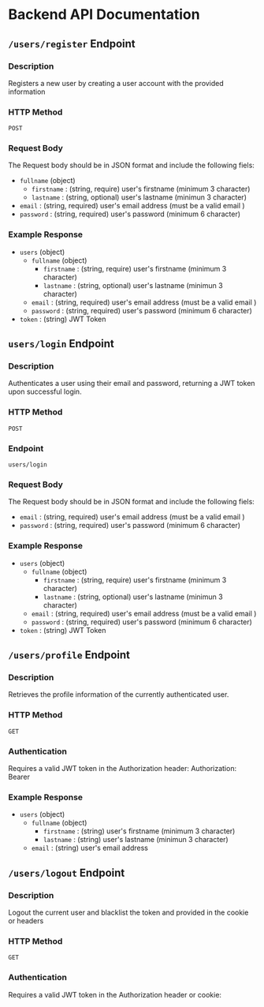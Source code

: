 # Backend API Documentation

## `/users/register` Endpoint

### Description

Registers a new user by creating a user account with the provided information

### HTTP Method

`POST`

### Request Body
The Request body should be in JSON format and include the following fiels:
-  `fullname` (object)
    - `firstname` : (string, require) user's firstname (minimum 3 character)
    - `lastname` : (string, optional) user's lastname (minimun 3 character)
-  `email` : (string, required) user's email address (must be a valid email )
- `password` : (string, required) user's password (minimum 6 character)

### Example Response
- `users` (object) 
    - `fullname` (object)
        - `firstname` : (string, require) user's firstname (minimum 3 character)
        - `lastname` : (string, optional) user's lastname (minimun 3 character)
    -  `email` : (string, required) user's email address (must be a valid email )
    - `password` : (string, required) user's password (minimum 6 character)
- `token` : (string) JWT Token

## `users/login`  Endpoint

### Description

Authenticates a user using their email and password, returning a JWT token upon successful login.

### HTTP Method

`POST` 
### Endpoint
`users/login`

### Request Body 

The Request body should be in JSON format and include the following fiels:
-  `email` : (string, required) user's email address (must be a valid email )
- `password` : (string, required) user's password (minimum 6 character)

### Example Response 
- `users` (object) 
    - `fullname` (object)
        - `firstname` : (string, require) user's firstname (minimum 3 character)
        - `lastname` : (string, optional) user's lastname (minimun 3 character)
    -  `email` : (string, required) user's email address (must be a valid email )
    - `password` : (string, required) user's password (minimum 6 character)
- `token` : (string) JWT Token


## `/users/profile` Endpoint

### Description 

Retrieves the profile information of the currently authenticated user.

### HTTP Method
`GET`

### Authentication
Requires a valid JWT token in the Authorization header: Authorization: Bearer <token>

### Example Response 
- `users` (object) 
    - `fullname` (object)
        - `firstname` : (string) user's firstname (minimum 3 character)
        - `lastname` : (string) user's lastname (minimun 3 character)
    -  `email` : (string) user's email address 

## `/users/logout` Endpoint

### Description
Logout the current user and blacklist the token and provided in the cookie or headers

### HTTP Method
`GET`

### Authentication
Requires a valid JWT token in the Authorization header or cookie:




